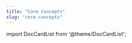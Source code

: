 ```yaml
---
title: "Core Concepts"
slug: "core-concepts"
---
```


import DocCardList from '@theme/DocCardList';

<DocCardList />  